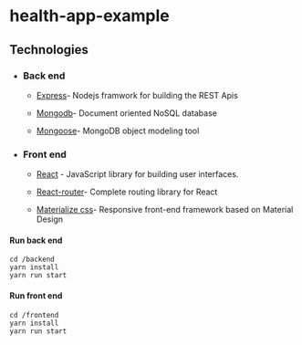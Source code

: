 # health-app-example

## Technologies​

- ### Back end

    - [Express](https://expressjs.com/)- Nodejs framwork for building the REST Apis

    - [Mongodb](http://mongodb.com/)-  Document oriented NoSQL database

    - [Mongoose](https://http://mongoosejs.com)- MongoDB object modeling tool
​

- ### Front end

    - [React](https://reactjs.org/) - JavaScript library for building user interfaces.

    - [React-router](https://github.com/ReactTraining/react-router)- Complete routing library for React

    - [Materialize css](http://materializecss.com/)- Responsive front-end framework based on Material Design

    
   

#### Run back end

```
cd /backend
yarn install
yarn run start

```

#### Run front end

```
cd /frontend
yarn install
yarn run start

```

